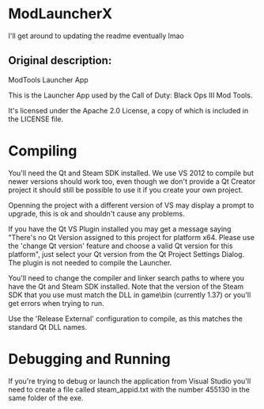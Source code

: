 # ModLauncherX
I'll get around to updating the readme eventually lmao

## Original description:

ModTools Launcher App

This is the Launcher App used by the Call of Duty: Black Ops III Mod Tools.

It's licensed under the Apache 2.0 License, a copy of which is included in the LICENSE file.

# Compiling

You'll need the Qt and Steam SDK installed. We use VS 2012 to compile but newer versions should work too, even though we don't provide a Qt Creator project it should still be possible to use it if you create your own project.

Openning the project with a different version of VS may display a prompt to upgrade, this is ok and shouldn't cause any problems.

If you have the Qt VS Plugin installed you may get a message saying "There's no Qt Version assigned to this project for platform x64. Please use the 'change Qt version' feature and choose a valid Qt version for this platform", just select your Qt version from the Qt Project Settings Dialog. The plugin is not needed to compile the Launcher.

You'll need to change the compiler and linker search paths to where you have the Qt and Steam SDK installed. Note that the version of the Steam SDK that you use must match the DLL in game\bin (currently 1.37) or you'll get errors when trying to run.

Use the 'Release External' configuration to compile, as this matches the standard Qt DLL names.

# Debugging and Running

If you're trying to debug or launch the application from Visual Studio you'll need to create a file called steam_appid.txt with the number 455130 in the same folder of the exe.

